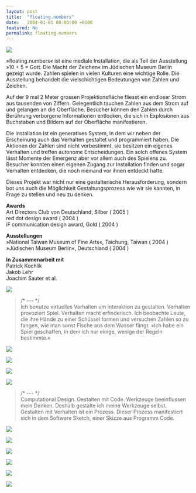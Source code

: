 ```yaml
---
layout: post
title:  "floating.numbers"
date:   2004-01-01 00:00:00 +0100
featured: No
permalink: floating-numbers
---
```


![](/assets/2004-01-01-floating_numbers/floating-numbers-01.jpg)

»floating.numbers« ist eine mediale Installation, die als Teil der Ausstellung »10 + 5 = Gott. Die Macht der Zeichen« im Jüdischen Museum Berlin gezeigt wurde. Zahlen spielen in vielen Kulturen eine wichtige Rolle. Die Ausstellung behandelt die vielschichtigen Bedeutungen von Zahlen und Zeichen.

Auf der 9 mal 2 Meter grossen Projektionsfläche fliesst ein endloser Strom aus tausenden von Ziffern. Gelegentlich tauchen Zahlen aus dem Strom auf und gelangen an die Oberfläche. Besucher können den Zahlen durch Berührung verborgene Informationen entlocken, die sich in Explosionen aus Buchstaben und Bildern auf der Oberfläche manifestieren.

Die Installation ist ein generatives System, in dem wir neben der Erscheinung auch das Verhalten gestaltet und programmiert haben. Die Aktionen der Zahlen sind nicht vorbestimmt, sie besitzen ein eigenes Verhalten und treffen autonome Entscheidungen. Ein solch offenes System lässt Momente der Emergenz aber vor allem auch des Spielens zu. Besucher konnten einen eigenen Zugang zur Installation finden und sogar Verhalten entdecken, die noch niemand vor ihnen entdeckt hatte.

Dieses Projekt war nicht nur eine gestalterische Herausforderung, sondern bot uns auch die Möglichkeit Gestaltungsprozess wie wir sie kannten, in Frage zu stellen und neu zu denken.

**Awards**   
Art Directors Club von Deutschland, Silber ( 2005 )   
red dot design award ( 2004 )   
iF communication design award, Gold ( 2004 )   

**‌Ausstellungen**   
»National Taiwan Museum of Fine Arts«, Taichung, Taiwan ( 2004 )   
»Jüdischen Museum Berlin«, Deutschland ( 2004 )   

**‌In Zusammenarbeit mit**   
Patrick Kochlik    
Jakob Lehr   
Joachim Sauter et al.   

![](/assets/2004-01-01-floating_numbers/floating-numbers-02.jpg)

> /* \-\-\- */   
> Ich benutze virtuelles Verhalten um Interaktion zu gestalten. Verhalten provoziert Spiel. Verhalten macht erfinderisch. Ich beobachte Leute, die ihre Hände zu einer Schüssel formen und versuchen Zahlen so zu fangen, wie man sonst Fische aus dem Wasser fängt. »Ich habe ein Spiel geschaffen, in dem ich nur einige, wenige der Regeln bestimmte.«

![](/assets/2004-01-01-floating_numbers/floating-numbers-03.jpg)

![](/assets/2004-01-01-floating_numbers/floating-numbers-04.jpg)

![](/assets/2004-01-01-floating_numbers/floating-numbers-05.jpg)

![](/assets/2004-01-01-floating_numbers/floating-numbers-06.jpg)

> /* \-\-\- */   
> Computational Design. Gestalten mit Code. Werkzeuge beeinflussen mein Denken. Deshalb gestalte ich meine Werkzeuge selbst. Gestalten mit Verhalten ist ein Prozess. Dieser Prozess manifestiert sich in dem Software Sketch, einer Skizze aus Programm Code.

![](/assets/2004-01-01-floating_numbers/floating-numbers-07.jpg)

![](/assets/2004-01-01-floating_numbers/floating-numbers-08.jpg)

![](/assets/2004-01-01-floating_numbers/floating-numbers-09.jpg)

![](/assets/2004-01-01-floating_numbers/floating-numbers-10.jpg)

![](/assets/2004-01-01-floating_numbers/floating-numbers-11.jpg)

![](/assets/2004-01-01-floating_numbers/floating-numbers-12.jpg)
